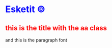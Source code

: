 <html>
<style>
  h1{
    color:blue;
  }
  h2{
    color:red;
    }
</style>
<body>
<h1 align= "left">Esketit &copy</h1>
<h2 class="aa"> this is the title with the aa class</h2>
<p class="a"> and this is the paragraph font  </p>

</body>

</html>
